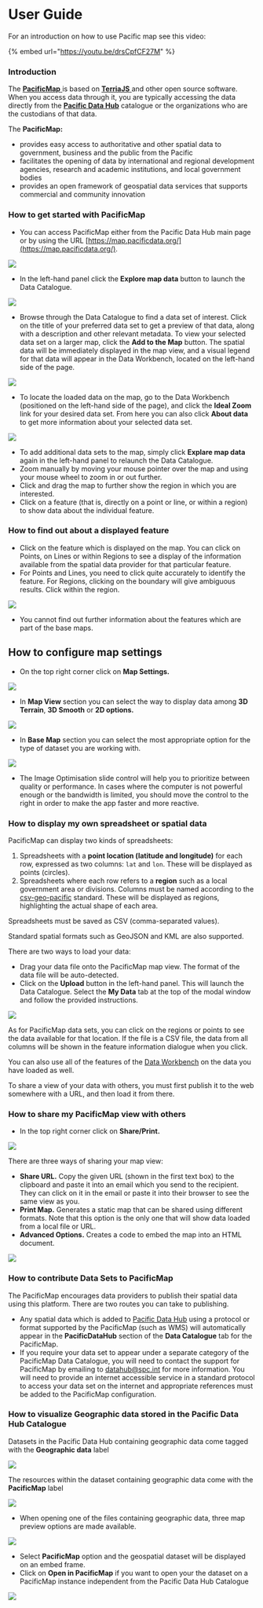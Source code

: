 # User Guide

For an introduction on how to use Pacific map see this video:

{% embed url="https://youtu.be/drsCpfCF27M" %}

### Introduction

The [**PacificMap** ](https://map.pacificdata.org)is based on [**TerriaJS** ](https://terria.io)and other open source software. When you access data through it, you are typically accessing the data directly from the [**Pacific Data Hub**](https://pacificdata.org/data) catalogue or the organizations who are the custodians of that data.

The **PacificMap:**

* provides easy access to authoritative and other spatial data to government, business and the public from the Pacific
* facilitates the opening of data by international and regional development agencies, research and academic institutions, and local government bodies
* provides an open framework of geospatial data services that supports commercial and community innovation

### How to get started with PacificMap

* You can access PacificMap either from the Pacific Data Hub main page or by using the URL [https://map.pacificdata.org/](https://map.pacificdata.org/).

![](../.gitbook/assets/image%20%2860%29.png)

* In the left-hand panel click the **Explore map data** button to launch the Data Catalogue.

![](../.gitbook/assets/image%20%2874%29.png)

* Browse through the Data Catalogue to find a data set of interest. Click on the title of your preferred data set to get a preview of that data, along with a description and other relevant metadata. To view your selected data set on a larger map, click the **Add to the Map** button. The spatial data will be immediately displayed in the map view, and a visual legend for that data will appear in the Data Workbench, located on the left-hand side of the page.

![](../.gitbook/assets/image%20%2868%29.png)

* To locate the loaded data on the map, go to the Data Workbench \(positioned on the left-hand side of the page\), and click the **Ideal Zoom** link for your desired data set. From here you can also click **About data** to get more information about your selected data set.

![](../.gitbook/assets/image%20%2865%29.png)

* To add additional data sets to the map, simply click **Explare map data** again in the left-hand panel to relaunch the Data Catalogue.
* Zoom manually by moving your mouse pointer over the map and using your mouse wheel to zoom in or out further.
* Click and drag the map to further show the region in which you are interested.
* Click on a feature \(that is, directly on a point or line, or within a region\) to show data about the individual feature.

### How to find out about a displayed feature

* Click on the feature which is displayed on the map. You can click on Points, on Lines or within Regions to see a display of the information available from the spatial data provider for that particular feature.
* For Points and Lines, you need to click quite accurately to identify the feature. For Regions, clicking on the boundary will give ambiguous results. Click within the region.

![](../.gitbook/assets/image%20%2857%29.png)

* You cannot find out further information about the features which are part of the base maps.

## How to configure map settings

* On the top right corner click on **Map Settings.**

![](../.gitbook/assets/image%20%2856%29.png)

* In **Map View** section you can select the way to display data among **3D Terrain**, **3D Smooth** or **2D options.**

![](../.gitbook/assets/image%20%2859%29.png)

* In **Base Map** section you can select the most appropriate option for the type of dataset you are working with.

![](../.gitbook/assets/image%20%2863%29.png)

* The Image Optimisation slide control will help you to prioritize between quality or performance. In cases where the computer is not powerful enough or the bandwidth is limited, you should move the control to the right in order to make the app faster and more reactive.  

### How to display my own spreadsheet or spatial data

PacificMap can display two kinds of spreadsheets:

1. Spreadsheets with a **point location \(latitude and longitude\)** for each row, expressed as two columns: `lat` and `lon`. These will be displayed as points \(circles\).
2. Spreadsheets where each row refers to a **region** such as a local government area or divisions. Columns must be named according to the [csv-geo-pacific](https://github.com/PacificCommunity/csv-geo-pacific) standard. These will be displayed as regions, highlighting the actual shape of each area.

Spreadsheets must be saved as CSV \(comma-separated values\).

Standard spatial formats such as GeoJSON and KML are also supported.

There are two ways to load your data:

* Drag your data file onto the PacificMap map view. The format of the data file will be auto-detected.
* Click on the **Upload** button in the left-hand panel. This will launch the Data Catalogue. Select the **My Data** tab at the top of the modal window and follow the provided instructions.

![](../.gitbook/assets/image%20%2862%29.png)

As for PacificMap data sets, you can click on the regions or points to see the data available for that location. If the file is a CSV file, the data from all columns will be shown in the feature information dialogue when you click.

You can also use all of the features of the [Data Workbench](https://map.pacificdata.org/help/data-workbench.html) on the data you have loaded as well.

To share a view of your data with others, you must first publish it to the web somewhere with a URL, and then load it from there.

### How to share my PacificMap view with others

* In the top right corner click on **Share/Print.**

![](../.gitbook/assets/image%20%2861%29.png)

There are three ways of sharing your map view:

* **Share URL.** Copy the given URL \(shown in the first text box\) to the clipboard and paste it into an email which you send to the recipient. They can click on it in the email or paste it into their browser to see the same view as you.
* **Print Map.** Generates a static map that can be shared using different formats. Note that this option is the only one that will show data loaded from a local file or URL.
* **Advanced Options.** Creates a code to embed the map into an HTML document.

![](../.gitbook/assets/image%20%2873%29.png)

### How to contribute Data Sets to PacificMap

The PacificMap encourages data providers to publish their spatial data using this platform. There are two routes you can take to publishing.

* Any spatial data which is added to [Pacific Data Hub](https://pacificdata.org/) using a protocol or format supported by the PacificMap \(such as WMS\) will automatically appear in the **PacificDataHub** section of the **Data Catalogue** tab for the PacificMap.
* If you require your data set to appear under a separate category of the PacificMap Data Catalogue, you will need to contact the support for PacificMap by emailing to [datahub@spc.int](mailto:datahub@spc.int) for more information. You will need to provide an internet accessible service in a standard protocol to access your data set on the internet and appropriate references must be added to the PacificMap configuration.

### How to visualize Geographic data stored in the Pacific Data Hub Catalogue 

Datasets in the Pacific Data Hub containing geographic data come tagged with the **Geographic data** label

![](../.gitbook/assets/image%20%2866%29.png)

The resources within the dataset containing geographic data come with the **PacificMap** label 

![](../.gitbook/assets/image%20%2867%29.png)

* When opening one of the files containing geographic data, three map preview options are made available.

![](../.gitbook/assets/image%20%2855%29.png)

* Select **PacificMap** option and the geospatial dataset will be displayed on an embed frame.
* Click on **Open in PacificMap** if you want to open your the dataset on a PacificMap instance independent from the Pacific Data Hub Catalogue

![](../.gitbook/assets/image%20%2869%29.png)

